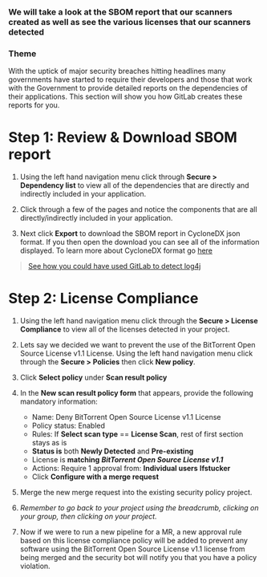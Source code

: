 ### We will take a look at the SBOM report that our scanners created as well as see the various licenses that our scanners detected

### Theme

With the uptick of major security breaches hitting headlines many governments have started to require their developers and those that work with the Government to provide detailed reports on the dependencies of their applications. This section will show you how GitLab creates these reports for you.

# Step 1: Review & Download SBOM report

1. Using the left hand navigation menu click through **Secure \> Dependency list** to view all of the dependencies that are directly and indirectly included in your application.
  
2. Click through a few of the pages and notice the components that are all directly/indirectly included in your application.
  
3. Next click **Export** to download the SBOM report in CycloneDX json format. If you then open the download you can see all of the information displayed. To learn more about CycloneDX format go [here](https://cyclonedx.org/)

> [See how you could have used GitLab to detect log4j](https://about.gitlab.com/blog/2021/12/15/use-gitlab-to-detect-vulnerabilities/)

# Step 2: License Compliance

1. Using the left hand navigation menu click through the **Secure \> License Compliance** to view all of the licenses detected in your project.
  
2. Lets say we decided we want to prevent the use of the BitTorrent Open Source License v1.1 License. Using the left hand navigation menu click through the **Secure \> Policies** then click **New policy**.
  
3. Click **Select policy** under **Scan result policy**
  
4. In the **New scan result policy form** that appears, provide the following mandatory information:
    * Name: Deny BitTorrent Open Source License v1.1 License
    * Policy status: Enabled
    * Rules: If **Select scan type** == **License Scan**, rest of first section stays as is
    * **Status is** both **Newly Detected** and **Pre-existing**
    * License is **matching** **_BitTorrent Open Source License v1.1_**
    * Actions: Require 1 approval from: **Individual users** **lfstucker**
    * Click **Configure with a merge request**

5. Merge the new merge request into the existing security policy project.
  
6. _Remember to go back to your project using the breadcrumb, clicking on your group, then clicking on your project._
  
7. Now if we were to run a new pipeline for a MR, a new approval rule based on this license compliance policy will be added to prevent any software using the BitTorrent Open Source License v1.1 license from being merged and the security bot will notify you that you have a policy violation.

